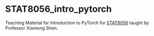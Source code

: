 # STAT8056_intro_pytorch
Teaching Material for Introduction to PyTorch for [STAT8056](http://users.stat.umn.edu/~xshen/stat8056.htm) taught by Professor Xiaotong Shen.
